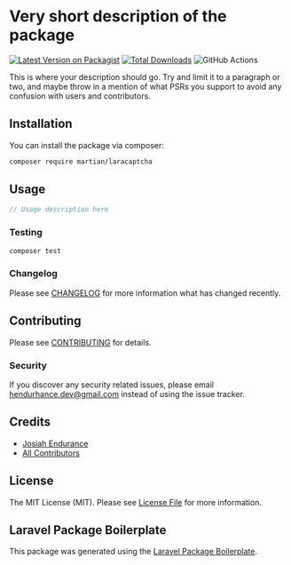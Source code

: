 # Very short description of the package

[![Latest Version on Packagist](https://img.shields.io/packagist/v/martian/laracaptcha.svg?style=flat-square)](https://packagist.org/packages/martian/laracaptcha)
[![Total Downloads](https://img.shields.io/packagist/dt/martian/laracaptcha.svg?style=flat-square)](https://packagist.org/packages/martian/laracaptcha)
![GitHub Actions](https://github.com/hendurhance/laracaptcha/actions/workflows/main.yml/badge.svg)

This is where your description should go. Try and limit it to a paragraph or two, and maybe throw in a mention of what PSRs you support to avoid any confusion with users and contributors.

## Installation

You can install the package via composer:

```bash
composer require martian/laracaptcha
```

## Usage

```php
// Usage description here
```

### Testing

```bash
composer test
```

### Changelog

Please see [CHANGELOG](CHANGELOG.md) for more information what has changed recently.

## Contributing

Please see [CONTRIBUTING](CONTRIBUTING.md) for details.

### Security

If you discover any security related issues, please email hendurhance.dev@gmail.com instead of using the issue tracker.

## Credits

-   [Josiah Endurance](https://github.com/martian)
-   [All Contributors](../../contributors)

## License

The MIT License (MIT). Please see [License File](LICENSE.md) for more information.

## Laravel Package Boilerplate

This package was generated using the [Laravel Package Boilerplate](https://laravelpackageboilerplate.com).
